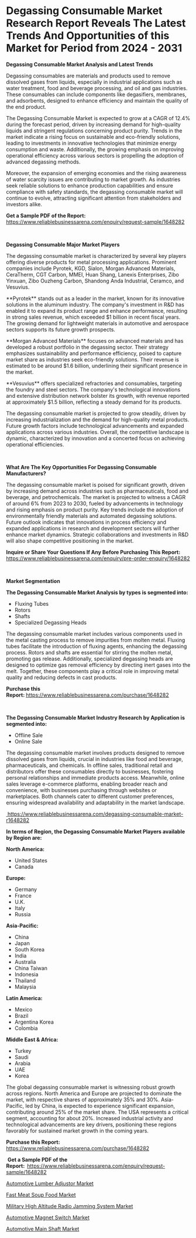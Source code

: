 <p><h1>Degassing Consumable Market Research Report Reveals The Latest Trends And Opportunities of this Market for Period from 2024 - 2031</h1></p><p><strong>Degassing Consumable Market Analysis and Latest Trends</strong></p>
<p><p>Degassing consumables are materials and products used to remove dissolved gases from liquids, especially in industrial applications such as water treatment, food and beverage processing, and oil and gas industries. These consumables can include components like degasifiers, membranes, and adsorbents, designed to enhance efficiency and maintain the quality of the end product.</p><p>The Degassing Consumable Market is expected to grow at a CAGR of 12.4% during the forecast period, driven by increasing demand for high-quality liquids and stringent regulations concerning product purity. Trends in the market indicate a rising focus on sustainable and eco-friendly solutions, leading to investments in innovative technologies that minimize energy consumption and waste. Additionally, the growing emphasis on improving operational efficiency across various sectors is propelling the adoption of advanced degassing methods. </p><p>Moreover, the expansion of emerging economies and the rising awareness of water scarcity issues are contributing to market growth. As industries seek reliable solutions to enhance production capabilities and ensure compliance with safety standards, the degassing consumable market will continue to evolve, attracting significant attention from stakeholders and investors alike.</p></p>
<p><strong>Get a Sample PDF of the Report:&nbsp;</strong> <a href="https://www.reliablebusinessarena.com/enquiry/request-sample/1648282?utm_campaign=1331&utm_medium=2&utm_source=Github&utm_content=ia&utm_term=14102024&utm_id=degassing-consumable">https://www.reliablebusinessarena.com/enquiry/request-sample/1648282</a></p>
<p>&nbsp;</p>
<p><strong>Degassing Consumable Major Market Players</strong></p>
<p><p>The degassing consumable market is characterized by several key players offering diverse products for metal processing applications. Prominent companies include Pyrotek, KGD, Sialon, Morgan Advanced Materials, CeraTherm, CGT Carbon, MMEI, Huan Shang, Lanexis Enterprises, Zibo Yinxuan, Zibo Ouzheng Carbon, Shandong Anda Industrial, Ceramco, and Vesuvius.</p><p>**Pyrotek** stands out as a leader in the market, known for its innovative solutions in the aluminum industry. The company's investment in R&D has enabled it to expand its product range and enhance performance, resulting in strong sales revenue, which exceeded $1 billion in recent fiscal years. The growing demand for lightweight materials in automotive and aerospace sectors supports its future growth prospects.</p><p>**Morgan Advanced Materials** focuses on advanced materials and has developed a robust portfolio in the degassing sector. Their strategy emphasizes sustainability and performance efficiency, poised to capture market share as industries seek eco-friendly solutions. Their revenue is estimated to be around $1.6 billion, underlining their significant presence in the market.</p><p>**Vesuvius** offers specialized refractories and consumables, targeting the foundry and steel sectors. The company's technological innovations and extensive distribution network bolster its growth, with revenue reported at approximately $1.5 billion, reflecting a steady demand for its products.</p><p>The degassing consumable market is projected to grow steadily, driven by increasing industrialization and the demand for high-quality metal products. Future growth factors include technological advancements and expanded applications across various industries. Overall, the competitive landscape is dynamic, characterized by innovation and a concerted focus on achieving operational efficiencies.</p></p>
<p>&nbsp;</p>
<p><strong>What Are The Key Opportunities For Degassing Consumable Manufacturers?</strong></p>
<p><p>The degassing consumable market is poised for significant growth, driven by increasing demand across industries such as pharmaceuticals, food and beverage, and petrochemicals. The market is projected to witness a CAGR of around 6% from 2023 to 2030, fueled by advancements in technology and rising emphasis on product purity. Key trends include the adoption of environmentally friendly materials and automated degassing solutions. Future outlook indicates that innovations in process efficiency and expanded applications in research and development sectors will further enhance market dynamics. Strategic collaborations and investments in R&D will also shape competitive positioning in the market.</p></p>
<p><strong>Inquire or Share Your Questions If Any Before Purchasing This Report:</strong> <a href="https://www.reliablebusinessarena.com/enquiry/pre-order-enquiry/1648282?utm_campaign=1331&utm_medium=2&utm_source=Github&utm_content=ia&utm_term=14102024&utm_id=degassing-consumable">https://www.reliablebusinessarena.com/enquiry/pre-order-enquiry/1648282</a></p>
<p>&nbsp;</p>
<p><strong>Market Segmentation</strong></p>
<p><strong>The Degassing Consumable Market Analysis by types is segmented into:</strong></p>
<p><ul><li>Fluxing Tubes</li><li>Rotors</li><li>Shafts</li><li>Specialized Degassing Heads</li></ul></p>
<p><p>The degassing consumable market includes various components used in the metal casting process to remove impurities from molten metal. Fluxing tubes facilitate the introduction of fluxing agents, enhancing the degassing process. Rotors and shafts are essential for stirring the molten metal, promoting gas release. Additionally, specialized degassing heads are designed to optimize gas removal efficiency by directing inert gases into the melt. Together, these components play a critical role in improving metal quality and reducing defects in cast products.</p></p>
<p><strong>Purchase this Report:&nbsp;</strong><a href="https://www.reliablebusinessarena.com/purchase/1648282?utm_campaign=1331&utm_medium=2&utm_source=Github&utm_content=ia&utm_term=14102024&utm_id=degassing-consumable">https://www.reliablebusinessarena.com/purchase/1648282</a></p>
<p>&nbsp;</p>
<p><strong>The Degassing Consumable Market Industry Research by Application is segmented into:</strong></p>
<p><ul><li>Offline Sale</li><li>Online Sale</li></ul></p>
<p><p>The degassing consumable market involves products designed to remove dissolved gases from liquids, crucial in industries like food and beverage, pharmaceuticals, and chemicals. In offline sales, traditional retail and distributors offer these consumables directly to businesses, fostering personal relationships and immediate products access. Meanwhile, online sales leverage e-commerce platforms, enabling broader reach and convenience, with businesses purchasing through websites or marketplaces. Both channels cater to different customer preferences, ensuring widespread availability and adaptability in the market landscape.</p></p>
<p><a href="https://www.reliablebusinessarena.com/degassing-consumable-market-r1648282?utm_campaign=1331&utm_medium=2&utm_source=Github&utm_content=ia&utm_term=14102024&utm_id=degassing-consumable">&nbsp;https://www.reliablebusinessarena.com/degassing-consumable-market-r1648282</a></p>
<p><strong>In terms of Region, the Degassing Consumable Market Players available by Region are:</strong></p>
<p>
    <p> <strong> North America: </strong>
        <ul>
            <li>United States</li>
            <li>Canada</li>
        </ul>
        </p> 
    <p> <strong> Europe: </strong>
        <ul>
            <li>Germany</li>
            <li>France</li>
            <li>U.K.</li>
            <li>Italy</li>
            <li>Russia</li>
        </ul>
        </p> 
    <p> <strong> Asia-Pacific: </strong>
        <ul>
            <li>China</li>
            <li>Japan</li>
            <li>South Korea</li>
            <li>India</li>
            <li>Australia</li>
            <li>China Taiwan</li>
            <li>Indonesia</li>
            <li>Thailand</li>
            <li>Malaysia</li>
        </ul>
        </p> 
    <p> <strong> Latin America: </strong>
        <ul>
            <li>Mexico</li>
            <li>Brazil</li>
            <li>Argentina Korea</li>
            <li>Colombia</li>
        </ul>
        </p> 
    <p> <strong> Middle East & Africa: </strong>
        <ul>
            <li>Turkey</li>
            <li>Saudi</li>
            <li>Arabia</li>
            <li>UAE</li>
            <li>Korea</li>
        </ul>
    </p>
    </p>
<p><p>The global degassing consumable market is witnessing robust growth across regions. North America and Europe are projected to dominate the market, with respective shares of approximately 35% and 30%. Asia-Pacific, led by China, is expected to experience significant expansion, contributing around 25% of the market share. The USA represents a critical segment, accounting for about 20%. Increased industrial activity and technological advancements are key drivers, positioning these regions favorably for sustained market growth in the coming years.</p></p>
<p><strong>Purchase this Report: </strong><a href="https://www.reliablebusinessarena.com/purchase/1648282?utm_campaign=1331&utm_medium=2&utm_source=Github&utm_content=ia&utm_term=14102024&utm_id=degassing-consumable">https://www.reliablebusinessarena.com/purchase/1648282</a></p>
<p>&nbsp;<strong>Get a Sample PDF of the Report:&nbsp;&nbsp;</strong><a href="https://www.reliablebusinessarena.com/enquiry/request-sample/1648282?utm_campaign=1331&utm_medium=2&utm_source=Github&utm_content=ia&utm_term=14102024&utm_id=degassing-consumable">https://www.reliablebusinessarena.com/enquiry/request-sample/1648282</a></p>
<p><strong></strong></p>
<p><p><a href="https://www.linkedin.com/pulse/automotive-lumber-adjustor-market-evolution-global-trends-regional-nl8pe?utm_campaign=1331&utm_medium=2&utm_source=Github&utm_content=ia&utm_term=14102024&utm_id=degassing-consumable">Automotive Lumber Adjustor Market</a></p><p><a href="https://github.com/giannabilliehph2/Market-Research-Report-List-1/blob/main/fast-meat-soup-food-market.md?utm_campaign=1331&utm_medium=2&utm_source=Github&utm_content=ia&utm_term=14102024&utm_id=degassing-consumable">Fast Meat Soup Food Market</a></p><p><a href="https://github.com/padencrooks0o/Market-Research-Report-List-1/blob/main/military-high-altitude-radio-jamming-system-market.md?utm_campaign=1331&utm_medium=2&utm_source=Github&utm_content=ia&utm_term=14102024&utm_id=degassing-consumable">Military High Altitude Radio Jamming System Market</a></p><p><a href="https://www.linkedin.com/pulse/opportunities-challenges-automotive-magnet-switch-market-ifkge?utm_campaign=1331&utm_medium=2&utm_source=Github&utm_content=ia&utm_term=14102024&utm_id=degassing-consumable">Automotive Magnet Switch Market</a></p><p><a href="https://www.linkedin.com/pulse/strategic-market-insights-navigating-global-automotive-gpysf?utm_campaign=1331&utm_medium=2&utm_source=Github&utm_content=ia&utm_term=14102024&utm_id=degassing-consumable">Automotive Main Shaft Market</a></p></p>